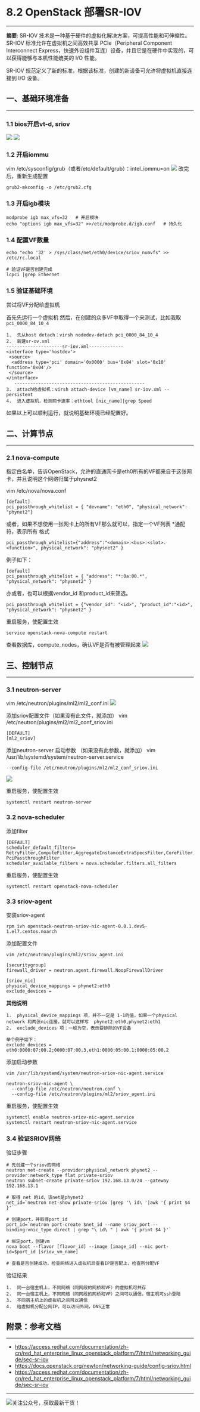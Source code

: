 # 8.2 OpenStack 部署SR-IOV

---

**摘要**: SR-IOV 技术是一种基于硬件的虚拟化解决方案，可提高性能和可伸缩性。SR-IOV 标准允许在虚拟机之间高效共享 PCIe（Peripheral Component Interconnect Express，快速外设组件互连）设备，并且它是在硬件中实现的，可以获得能够与本机性能媲美的 I/O 性能。

SR-IOV 规范定义了新的标准，根据该标准，创建的新设备可允许将虚拟机直接连接到 I/O 设备。

## 一、基础环境准备

---

###  1.1 bios开启vt-d, sriov
![](https://i.loli.net/2018/01/19/5a61bfa0ca66f.png)
![](https://i.loli.net/2018/01/19/5a61bfd243111.png)

### 1.2 开启iommu

vim /etc/sysconfig/grub（或者/etc/default/grub）：intel_iommu=on
![](https://i.loli.net/2018/01/19/5a61c022d68d3.png)
改完后，重新生成配置
```
grub2-mkconfig -o /etc/grub2.cfg
```

### 1.3 开启igb模块

```
modprobe igb max_vfs=32   # 开启模块
echo "options igb max_vfs=32" >>/etc/modprobe.d/igb.conf   # 持久化
```

### 1.4 配置VF数量

```
echo "echo '32' > /sys/class/net/eth0/device/sriov_numvfs" >> /etc/rc.local

# 验证VF是否创建完成
lcpci |grep Ethernet
```

### 1.5 验证基础环境

尝试将VF分配给虚拟机

首先先运行一个虚拟机
然后，在创建的众多VF中取得一个来测试，比如我取 `pci_0000_84_10_4`
```
1.	先从host detach：virsh nodedev-detach pci_0000_84_10_4
2.	新建sr-ov.xml
---------------------sr-iov.xml-------------
<interface type='hostdev'>
 <source>
  <address type='pci' domain='0x0000' bus='0x84' slot='0x10' function='0x04'/>
 </source>
</interface>
   -------------------------------------------------
3.	attach给虚拟机：virsh attach-device [vm_name] sr-iov.xml --persistent
4.	进入虚拟机，检测网卡速率：ethtool [nic_name]|grep Speed
```
如果以上可以顺利运行，就说明基础环境已经配置好。


## 二、计算节点

---

### 2.1 nova-compute

指定白名单，告诉OpenStack，允许的直通网卡是eth0所有的VF都来自于这张网卡，并且说明这个网络归属于physnet2

vim /etc/nova/nova.conf
```
[default]
pci_passthrough_whitelist = { "devname": "eth0", "physical_network": "phynet2"}
```

或者，如果不想使用一张网卡上的所有VF那么就可以，指定一个VF列表
*通配符，表示所有
格式
```
pci_passthrough_whitelist={"address":"<domain>:<bus>:<slot>.<function>", physical_network": "physnet2" }
```
例子如下：
```
[default]
pci_passthrough_whitelist = { "address": "*:0a:00.*", "physical_network": "physnet2" }
```
亦或者，也可以根据vendor_id 和product_id来筛选。
```
pci_passthrough_whitelist = {"vendor_id": "<id>", "product_id":"<id>", "physical_network": "physnet2" }
```

重启服务，使配置生效
```
service openstack-nova-compute restart
```
查看数据库，compute_nodes，确认VF是否有被管理起来
![](https://i.loli.net/2018/01/19/5a61c1cf51b58.png)

## 三、控制节点

---

### 3.1 neutron-server

vim /etc/neutron/plugins/ml2/ml2_conf.ini
![](https://i.loli.net/2018/01/19/5a61c1faac447.png)

添加sriov配置文件（如果没有此文件，就添加）
vim /etc/neutron/plugins/ml2/ml2_conf_sriov.ini
```
[DEFAULT]
[ml2_sriov]
```

添加neutron-server 启动参数 （如果没有此参数，就添加）
vim /usr/lib/systemd/system/neutron-server.service
```
--config-file /etc/neutron/plugins/ml2/ml2_conf_sriov.ini
```
![](https://i.loli.net/2018/01/19/5a61c246451e7.png)


重启服务，使配置生效
```
systemctl restart neutron-server
```

### 3.2 nova-scheduler

添加filter
```
[DEFAULT]
scheduler_default_filters= RetryFilter,ComputeFilter,AggregateInstanceExtraSpecsFilter,CoreFilter,RamFilter, PciPassthroughFilter
scheduler_available_filters = nova.scheduler.filters.all_filters
```
重启服务，使配置生效
```
systemctl restart openstack-nova-scheduler
```

### 3.3 sriov-agent
安装sriov-agent

```
rpm ivh openstack-neutron-sriov-nic-agent-0.0.1.dev5-1.el7.centos.noarch
```

添加配置文件

`vim /etc/neutron/plugins/ml2/sriov_agent.ini`

```
[securitygroup]
firewall_driver = neutron.agent.firewall.NoopFirewallDriver

[sriov_nic]
physical_device_mappings = phynet2:eth0
exclude_devices =
```

**其他说明**
```
1.	physical_device_mappings 项，并不一定是 1-1的值，如果一个physical network 和两张nic连接，就可以这样写  phynet2:eth0,phynet2:eth1
2.	exclude_devices 项：一般为空，表示要排除的VF设备

举个例子如下：
exclude_devices = eth0:0000:07:00.2;0000:07:00.3,eth1:0000:05:00.1;0000:05:00.2
```

添加启动参数

`vim /usr/lib/systemd/system/neutron-sriov-nic-agent.service`

```
neutron-sriov-nic-agent \
  --config-file /etc/neutron/neutron.conf \
  --config-file /etc/neutron/plugins/ml2/sriov_agent.ini
```

重启服务，使配置生效
```
systemctl enable neutron-sriov-nic-agent.service
systemctl restart neutron-sriov-nic-agent.service
```

### 3.4 验证SRIOV网络
验证步骤

```
# 先创建一个sriov的网络
neutron net-create --provider:physical_network phynet2 --provider:network_type flat private-sriov
neutron subnet-create private-sriov 192.168.13.0/24 --gateway 192.168.13.1

# 取得 net 的id，该net是phynet2
net_id=`neutron net-show private-sriov |grep '\ id\ '|awk '{ print $4 }'`

# 创建port，并取得port_id
port_id=`neutron port-create $net_id --name sriov_port --binding:vnic_type direct | grep "\ id\ " | awk '{ print $4 }'`

# 绑定port，创建vm
nova boot --flavor [flavor_id] --image [image_id] --nic port-id=$port_id [sriov_vm_name]

# 查看是否创建成功，检查网络进入虚拟机后查看IP是否配上，检查所分配VF
```

验证结果

```
1.	同一台宿主机上，不同网络（同网段的网桥和VF）的虚拟机可共存
2.	同一台宿主机上，不同网络（同网段的网桥和VF）之间可以通信，宿主机可ssh登陆
3.	不同宿主机上的虚拟机之间可以通信
4.	给虚拟机分配公网IP，可以访问外网，DNS正常
```

## 附录：参考文档

---

* https://access.redhat.com/documentation/zh-cn/red_hat_enterprise_linux_openstack_platform/7/html/networking_guide/sec-sr-iov
* https://docs.openstack.org/newton/networking-guide/config-sriov.html
* https://access.redhat.com/documentation/zh-cn/red_hat_enterprise_linux_openstack_platform/7/html/networking_guide/sec-sr-iov



------

![关注公众号，获取最新干货！](https://ws1.sinaimg.cn/large/8f640247gy1fyi60fxos4j20u00a8tdz.jpg)